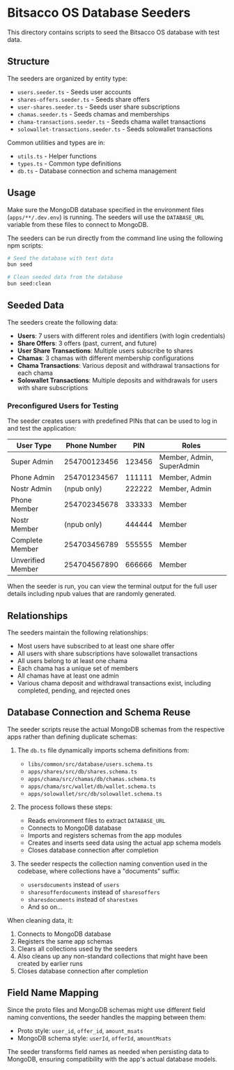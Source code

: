 # Bitsacco OS Database Seeders

This directory contains scripts to seed the Bitsacco OS database with test data.

## Structure

The seeders are organized by entity type:

- `users.seeder.ts` - Seeds user accounts
- `shares-offers.seeder.ts` - Seeds share offers
- `user-shares.seeder.ts` - Seeds user share subscriptions
- `chamas.seeder.ts` - Seeds chamas and memberships
- `chama-transactions.seeder.ts` - Seeds chama wallet transactions
- `solowallet-transactions.seeder.ts` - Seeds solowallet transactions

Common utilities and types are in:

- `utils.ts` - Helper functions
- `types.ts` - Common type definitions
- `db.ts` - Database connection and schema management

## Usage

Make sure the MongoDB database specified in the environment files (`apps/**/.dev.env`) is running. The seeders will use the `DATABASE_URL` variable from these files to connect to MongoDB.

The seeders can be run directly from the command line using the following npm scripts:

```bash
# Seed the database with test data
bun seed

# Clean seeded data from the database
bun seed:clean
```

## Seeded Data

The seeders create the following data:

- **Users**: 7 users with different roles and identifiers (with login credentials)
- **Share Offers**: 3 offers (past, current, and future)
- **User Share Transactions**: Multiple users subscribe to shares
- **Chamas**: 3 chamas with different membership configurations
- **Chama Transactions**: Various deposit and withdrawal transactions for each chama
- **Solowallet Transactions**: Multiple deposits and withdrawals for users with share subscriptions

### Preconfigured Users for Testing

The seeder creates users with predefined PINs that can be used to log in and test the application:

| User Type | Phone Number | PIN | Roles |
|-----------|--------------|-----|-------|
| Super Admin | 254700123456 | 123456 | Member, Admin, SuperAdmin |
| Phone Admin | 254701234567 | 111111 | Member, Admin |
| Nostr Admin | (npub only) | 222222 | Member, Admin |
| Phone Member | 254702345678 | 333333 | Member |
| Nostr Member | (npub only) | 444444 | Member |
| Complete Member | 254703456789 | 555555 | Member |
| Unverified Member | 254704567890 | 666666 | Member |

When the seeder is run, you can view the terminal output for the full user details including npub values that are randomly generated.

## Relationships

The seeders maintain the following relationships:

- Most users have subscribed to at least one share offer
- All users with share subscriptions have solowallet transactions
- All users belong to at least one chama
- Each chama has a unique set of members
- All chamas have at least one admin
- Various chama deposit and withdrawal transactions exist, including completed, pending, and rejected ones

## Database Connection and Schema Reuse

The seeder scripts reuse the actual MongoDB schemas from the respective apps rather than defining duplicate schemas:

1. The `db.ts` file dynamically imports schema definitions from:
   - `libs/common/src/database/users.schema.ts`
   - `apps/shares/src/db/shares.schema.ts`
   - `apps/chama/src/chamas/db/chamas.schema.ts`
   - `apps/chama/src/wallet/db/wallet.schema.ts`
   - `apps/solowallet/src/db/solowallet.schema.ts`

2. The process follows these steps:
   - Reads environment files to extract `DATABASE_URL`
   - Connects to MongoDB database
   - Imports and registers schemas from the app modules
   - Creates and inserts seed data using the actual app schema models
   - Closes database connection after completion

3. The seeder respects the collection naming convention used in the codebase, where collections have a "documents" suffix:
   - `usersdocuments` instead of `users`
   - `sharesofferdocuments` instead of `sharesoffers`
   - `sharesdocuments` instead of `sharestxes`
   - And so on...

When cleaning data, it:

1. Connects to MongoDB database
2. Registers the same app schemas
3. Clears all collections used by the seeders
4. Also cleans up any non-standard collections that might have been created by earlier runs
5. Closes database connection after completion

## Field Name Mapping

Since the proto files and MongoDB schemas might use different field naming conventions, the seeder handles the mapping between them:

- Proto style: `user_id`, `offer_id`, `amount_msats`
- MongoDB schema style: `userId`, `offerId`, `amountMsats`

The seeder transforms field names as needed when persisting data to MongoDB, ensuring compatibility with the app's actual database models.